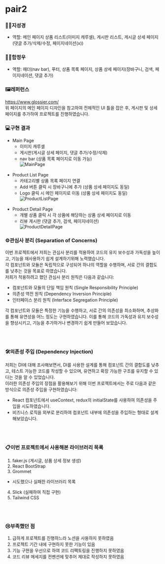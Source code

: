 # pair2

### 👩‍💻지성경

- 역할: 메인 페이지 상품 리스트(이미지 캐루셀), 게시판 리스트, 게시글 상세 페이지(댓글 추가/삭제/수정, 페이지네이션(x))

### 👩‍💻함정우

- 역할: 헤더(nav bar), 푸터, 상품 목록 페이지, 상품 상세 페이지(장바구니, 검색, 페이지네이션, 댓글 추가)

### 🖼️레퍼런스
https://www.glossier.com/
<br/>
위 페이지의 메인 페이지 디자인을 참고하여 전체적인 UI 틀을 잡은 후, 게시판 및 상세 페이지를 추가하여 프로젝트를 진행하였습니다.

### 💻구현 결과
- Main Page
  - 이미지 캐루셀
  - 게시판(게시글 상세 페이지, 댓글 추가/수정/삭제)
  - nav bar (상품 목록 페이지로 이동 가능)<br/>
  ![MainPage](https://github.com/FrontEnd-Team3/pair2/assets/123251211/e16ad4ec-52c6-4926-a708-0bfcac712f53)
  <br/>
- Product List Page
  - 카테고리별 상품 목록 페이지 연결
  - Add 버튼 클릭 시 장바구니에 추가 (상품 상세 페이지도 동일)
  - Logo 클릭 시 메인 페이지로 이동 (상품 상세 페이지도 동일)<br/>
  ![ProductListPage](https://github.com/FrontEnd-Team3/pair2/assets/123251211/9a140a6e-9cdd-436c-93f3-4a6546bf7dba)
  <br/>
- Product Detail Page
  - 개별 상품 클릭 시 각 상품에 해당하는 상품 상세 페이지로 이동
  - 리뷰 게시판 (댓글 추가, 검색, 페이지네이션)<br/>
  ![ProductDetailPage](https://github.com/FrontEnd-Team3/pair2/assets/123251211/d952af4c-97fe-4f72-a69a-3f136ff4fb1f)

### ⚙️관심사 분리 (Separation of Concerns)

이번 프로젝트에서 저희는 관심사 분리를 적용하여 코드의 유지 보수성과 가독성을 높이고, 기능을 재사용하기 쉽게 설계하기위해 노력했습니다. <br/>
각 컴포넌트와 모듈은 독립적으로 구성되어 하나의 역할을 수행하며, 서로 간의 결합도를 낮추는 것을 목표로 하였습니다.  <br/>
저희가 적용하려고 했던 관심사 분리 원칙은 다음과 같습니다:

- 컴포넌트와 모듈의 단일 책임 원칙 (Single Responsibility Principle)
- 의존성 역전 원칙 (Dependency Inversion Principle)
- 인터페이스 분리 원칙 (Interface Segregation Principle)

각 컴포넌트와 모듈은 특정한 기능을 수행하고, 서로 간의 의존성을 최소화하며, 추상화를 통해 유연성을 어느 정도는 구현하였습니다. 
이를 통해 코드의 가독성과 유지 보수성을 향상시키고, 기능을 추가하거나 변경하기 쉽게 만들어 보았습니다.

<br/>
<br/>

### 🛠️의존성 주입 (Dependency Injection)

저희는 DI에 대해 조사해보면서, DI를 사용한 설계를 통해 컴포넌트 간의 결합도를 낮추고, 테스트 가능한 코드를 작성할 수 있으며, 유연하고 확장 가능한 구조를 유지할 수 있다는 것을 알 수 있었습니다. <br/>
이러한 의존성 주입의 장점을 활용해보기 위해 이번 프로젝트에서는 주로 다음과 같은 방식으로 의존성 주입을 구현하였습니다:

- React 컴포넌트에서 useContext, redux의 initialState를 사용하여 의존성을 주입을 시도하였습니다.
- 비즈니스 로직을 외부로 분리하여 컴포넌트 내부에 의존성을 주입하는 형태로 설계해보았습니다.
<br/>
<br/>


### 📋이번 프로젝트에서 사용해본 라이브러리 목록
1. faker.js (게시글, 상품 상세 정보 생성)
2. React BootStrap
3. Grommet
- 시도했으나 실패한 라이브러리 목록 
4. Slick (실패하여 직접 구현)
5. Tailwind CSS

<br/>
<br/>

### 😢부족했던 점
1. 급하게 프로젝트를 진행하느라 노션을 사용하지 못하였음
2. 프로젝트 기간 내에 구현하지 못한 기능이 있음
3. 기능 구현을 우선으로 하여 코드 리팩토링을 진행하지 못하였음
4. 코드 리뷰 메세지를 컨벤션에 맞추어 제대로 작성하지 못하였음

